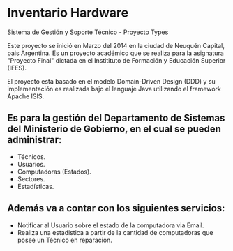 Inventario Hardware
===================
Sistema de Gestión y Soporte Técnico - Proyecto Types

Este proyecto se inició en Marzo del 2014 en la ciudad de Neuquén Capital, pais Argentina.
Es un proyecto académico que se realiza para la asignatura "Proyecto Final" dictada en el Institituto de Formación y Educación Superior (IFES).

El proyecto está basado en el modelo Domain-Driven Design (DDD) y su implementación es realizada bajo el lenguaje Java utilizando el framework Apache ISIS. 

## Es para la gestión del Departamento de Sistemas del Ministerio de Gobierno, en el cual se pueden administrar:

  * Técnicos.  
  * Usuarios.
  * Computadoras (Estados).
  * Sectores.
  * Estadísticas.
  
## Además va a contar con los siguientes servicios:

  * Notificar al Usuario sobre el estado de la computadora via Email.
  * Realiza una estadistica a partir de la cantidad de computadoras que posee un Técnico en reparacion.
  
